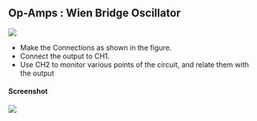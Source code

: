 Op-Amps : Wien Bridge Oscillator
---

![](https://github.com/fossasia/pslab-experiments/blob/master/images/schematics/Wein_Bridge_Oscillator.svg)

* Make the Connections as shown in the figure.
* Connect the output to CH1.
* Use CH2 to monitor various points of the circuit, and relate them with the output

#### Screenshot

![](https://github.com/fossasia/pslab-experiments/blob/master/images/screenshots/wien-bridge.png)
